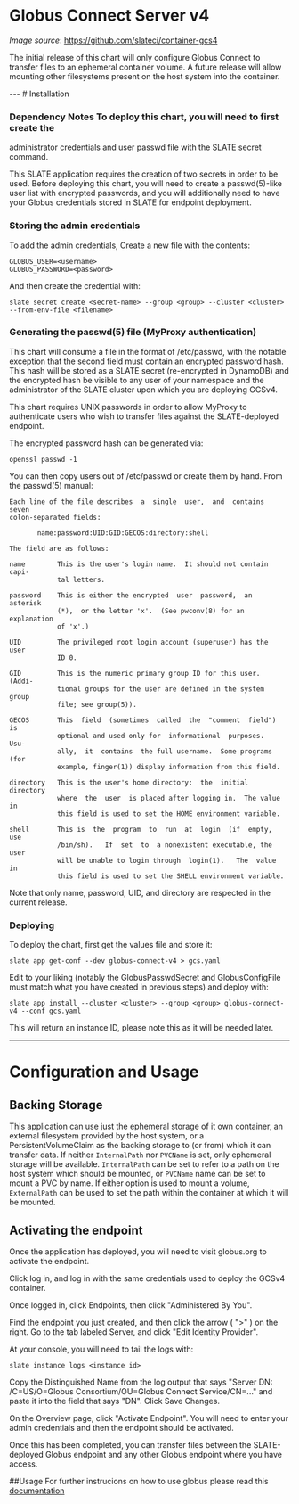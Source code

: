 # Globus Connect Server v4


*Image source*: https://github.com/slateci/container-gcs4

The initial release of this chart will only configure Globus Connect to
transfer files to an ephemeral container volume. A future release will allow
mounting other filesystems present on the host system into the container.

--- # Installation

### Dependency Notes To deploy this chart, you will need to first create the
administrator credentials and user passwd file with the SLATE secret command. 

This SLATE application requires the creation of two secrets in order to be
used. Before deploying this chart, you will need to create a passwd(5)-like
user list with encrypted passwords, and you will additionally need to have your
Globus credentials stored in SLATE for endpoint deployment. 

### Storing the admin credentials
To add the admin credentials, Create a new file with the contents:

```
GLOBUS_USER=<username>
GLOBUS_PASSWORD=<password>
```

And then create the credential with:

```
slate secret create <secret-name> --group <group> --cluster <cluster> --from-env-file <filename>
```

### Generating the passwd(5) file (MyProxy authentication)
This chart will consume a file in the format of /etc/passwd, with the notable
exception that the second field must contain an encrypted password hash. This
hash will be stored as a SLATE secret (re-encrypted in DynamoDB) and the
encrypted hash be visible to any user of your namespace and the administrator
of the SLATE cluster upon which you are deploying GCSv4. 

This chart requires UNIX passwords in order to allow MyProxy to authenticate
users who wish to transfer files against the SLATE-deployed endpoint.

The encrypted password hash can be generated via:

```
openssl passwd -1
```

You can then copy users out of /etc/passwd or create them by hand. From the
passwd(5) manual:

```
Each line of the file describes  a  single  user,  and  contains  seven
colon-separated fields:

       name:password:UID:GID:GECOS:directory:shell

The field are as follows:

name        This is the user's login name.  It should not contain capi‐
            tal letters.

password    This is either the encrypted  user  password,  an  asterisk
            (*),  or the letter 'x'.  (See pwconv(8) for an explanation
            of 'x'.)

UID         The privileged root login account (superuser) has the  user
            ID 0.

GID         This is the numeric primary group ID for this user.  (Addi‐
            tional groups for the user are defined in the system  group
            file; see group(5)).

GECOS       This  field  (sometimes  called  the  "comment  field")  is
            optional and used only for  informational  purposes.   Usu‐
            ally,  it  contains  the full username.  Some programs (for
            example, finger(1)) display information from this field.

directory   This is the user's home directory:  the  initial  directory
            where  the  user  is placed after logging in.  The value in
            this field is used to set the HOME environment variable.

shell       This is  the  program  to  run  at  login  (if  empty,  use
            /bin/sh).   If  set  to  a nonexistent executable, the user
            will be unable to login through  login(1).   The  value  in
            this field is used to set the SHELL environment variable.
```

Note that only name, password, UID, and directory are respected in the current
release.

### Deploying 
To deploy the chart, first get the values file and store it:

```
slate app get-conf --dev globus-connect-v4 > gcs.yaml
```

Edit to your liking (notably the GlobusPasswdSecret and GlobusConfigFile must match what you have created in previous steps) and deploy with:

```
slate app install --cluster <cluster> --group <group> globus-connect-v4 --conf gcs.yaml
```

This will return an instance ID, please note this as it will be needed later.

---
# Configuration and Usage

## Backing Storage

This application can use just the ephemeral storage of it own container, an
external filesystem provided by the host system, or a PersistentVolumeClaim as
the backing storage to (or from) which it can transfer data. If neither
`InternalPath` nor `PVCName` is set, only ephemeral storage will be available.
`InternalPath` can be set to refer to a path on the host system which should be
mounted, or `PVCName` name can be set to mount a PVC by name. If either option
is used to mount a volume, `ExternalPath` can be used to set the path within
the container at which it will be mounted. 
 
## Activating the endpoint
Once the application has deployed, you will need to visit globus.org to
activate the endpoint.

Click log in, and log in with the same credentials used to deploy the GCSv4
container.

Once logged in, click Endpoints, then click "Administered By You". 

Find the endpoint you just created, and then click the arrow ( ">" ) on the
right. Go to the tab labeled Server, and click "Edit Identity Provider".

At your console, you will need to tail the logs with:

```
slate instance logs <instance id>
```

Copy the Distinguished Name from the log output that says "Server DN:
/C=US/O=Globus Consortium/OU=Globus Connect Service/CN=..." and paste it into
the field that says "DN". Click Save Changes.

On the Overview page, click "Activate Endpoint". You will need to enter your
admin credentials and then the endpoint should be activated.

Once this has been completed, you can transfer files between the SLATE-deployed
Globus endpoint and any other Globus endpoint where you have access.

##Usage
For further instrucions on how to use globus please read this
[documentation](https://docs.globus.org/)
